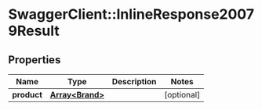 # SwaggerClient::InlineResponse20079Result

## Properties
Name | Type | Description | Notes
------------ | ------------- | ------------- | -------------
**product** | [**Array&lt;Brand&gt;**](Brand.md) |  | [optional] 


